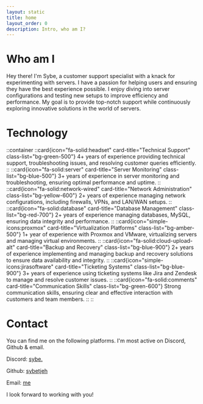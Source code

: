 ```yaml
---
layout: static
title: home
layout_order: 0
description: Intro, who am I?
---
```

# **Who am I**
        
Hey there! I'm Sybe, a customer support specialist with a knack for experimenting with servers. I have a passion for helping users and ensuring they have the best experience possible. I enjoy diving into server configurations and testing new setups to improve efficiency and performance. My goal is to provide top-notch support while continuously exploring innovative solutions in the world of servers.

# **Technology**
::container
    ::card{icon="fa-solid:headset" card-title="Technical Support" class-list="bg-green-500"}
    4+ years of experience providing technical support, troubleshooting issues, and resolving customer queries efficiently.
    ::
    ::card{icon="fa-solid:server" card-title="Server Monitoring" class-list="bg-blue-500"}
    3+ years of experience in server monitoring and troubleshooting, ensuring optimal performance and uptime.
    ::
    ::card{icon="fa-solid:network-wired" card-title="Network Administration" class-list="bg-yellow-600"}
    2+ years of experience managing network configurations, including firewalls, VPNs, and LAN/WAN setups.
    ::
    ::card{icon="fa-solid:database" card-title="Database Management" class-list="bg-red-700"}
    2+ years of experience managing databases, MySQL, ensuring data integrity and performance.
    ::
    ::card{icon="simple-icons:proxmox" card-title="Virtualization Platforms" class-list="bg-amber-500"}
    1+ year of experience with Proxmox and VMware, virtualizing servers and managing virtual environments.
    ::
    ::card{icon="fa-solid:cloud-upload-alt" card-title="Backup and Recovery" class-list="bg-blue-900"}
    2+ years of experience implementing and managing backup and recovery solutions to ensure data availability and integrity.
    ::
    ::card{icon="simple-icons:jirasoftware" card-title="Ticketing Systems" class-list="bg-blue-900"}
    3+ years of experience using ticketing systems like Jira and Zendesk to manage and resolve customer issues.
    ::
    ::card{icon="fa-solid:comments" card-title="Communication Skills" class-list="bg-green-600"}
    Strong communication skills, ensuring clear and effective interaction with customers and team members.
    ::
::



# **Contact**
You can find me on the following platforms. I'm most active on Discord, Github & email.

Discord: [sybe.](https://discord.com/users/115011400077672453 "sybe.")

Github: [sybetjeh](https://github.com/sybetjeh "sybetjeh")

Email: [me](mailto:me@sybeke.be "sybeke")

I look forward to working with you!
